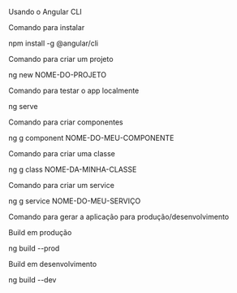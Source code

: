 Usando o Angular CLI


Comando para instalar

npm install -g @angular/cli
 

Comando para criar um projeto

ng new NOME-DO-PROJETO
 

Comando para testar o app localmente

ng serve
 

Comando para criar componentes

ng g component NOME-DO-MEU-COMPONENTE
 

Comando para criar uma classe

ng g class NOME-DA-MINHA-CLASSE
 

Comando para criar um service

ng g service NOME-DO-MEU-SERVIÇO
 

Comando para gerar a aplicação para produção/desenvolvimento

Build em produção

ng build --prod
 

Build em desenvolvimento

ng build --dev
 